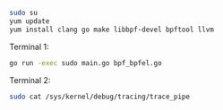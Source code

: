 

```bash
sudo su
yum update
yum install clang go make libbpf-devel bpftool llvm 
```


Terminal 1:
```bash
go run -exec sudo main.go bpf_bpfel.go
```

Terminal 2:
```bash
sudo cat /sys/kernel/debug/tracing/trace_pipe
```
